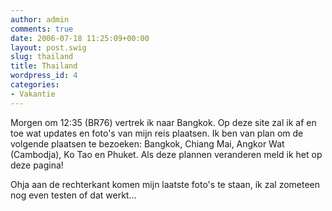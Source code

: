 ```yaml
---
author: admin
comments: true
date: 2006-07-18 11:25:09+00:00
layout: post.swig
slug: thailand
title: Thailand
wordpress_id: 4
categories:
- Vakantie
---
```


Morgen om 12:35 (BR76) vertrek ik naar Bangkok. Op deze site zal ik af en toe wat updates en foto's van mijn reis plaatsen. Ik ben van plan om de volgende plaatsen te bezoeken: Bangkok, Chiang Mai, Angkor Wat (Cambodja), Ko Tao en Phuket. Als deze plannen veranderen meld ik het op deze pagina!


Ohja aan de rechterkant komen mijn laatste foto's te staan, ik zal zometeen nog even testen of dat werkt...
